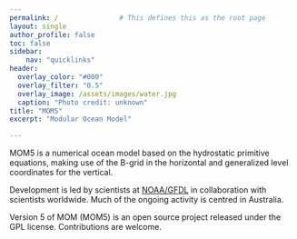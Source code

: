 ```yaml
---
permalink: /               # This defines this as the root page
layout: single
author_profile: false
toc: false
sidebar:
    nav: "quicklinks"
header:
  overlay_color: "#000"
  overlay_filter: "0.5"
  overlay_image: /assets/images/water.jpg
  caption: "Photo credit: unknown"
title: "MOM5"
excerpt: "Modular Ocean Model"

---
```


MOM5 is a numerical ocean model based on the hydrostatic primitive equations, making use of the B-grid in the horizontal and generalized level coordinates for the vertical. 

Development is led by scientists at [NOAA/GFDL](http://www.gfdl.noaa.gov/ocean-model) in collaboration with scientists worldwide. Much of the ongoing activity is centred in Australia. 

Version 5 of MOM (MOM5) is an open source project released under the GPL license.  Contributions are welcome.  
